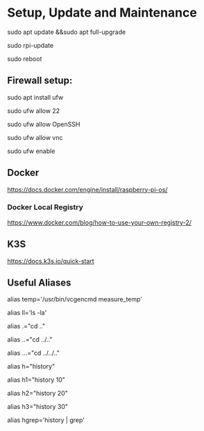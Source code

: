 # Setup, Update and Maintenance

sudo apt update &&sudo apt full-upgrade

sudo rpi-update

sudo reboot

## Firewall setup:

sudo apt install ufw

sudo ufw allow 22

sudo ufw allow OpenSSH

sudo ufw allow vnc

sudo ufw enable

## Docker

https://docs.docker.com/engine/install/raspberry-pi-os/

### Docker Local Registry

https://www.docker.com/blog/how-to-use-your-own-registry-2/

## K3S

https://docs.k3s.io/quick-start

## Useful Aliases

alias temp='/usr/bin/vcgencmd measure_temp'

alias ll='ls -la'

alias .="cd .."

alias ..="cd ../.."

alias ...="cd ../../.."

alias h="history"

alias h1="history 10"

alias h2="history 20"

alias h3="history 30"

alias hgrep='history | grep'


